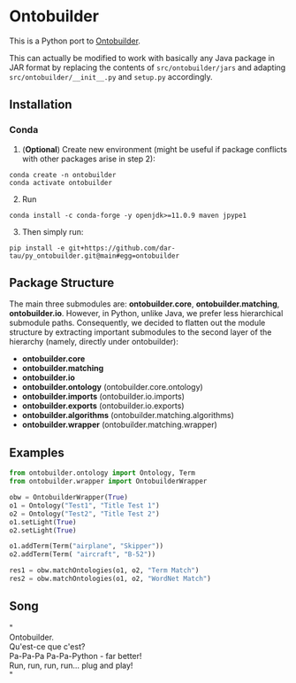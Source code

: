 # Ontobuilder

This is a Python port to [Ontobuilder](https://github.com/shraga89/ontobuilderDev).

This can actually be modified to work with basically any Java package in JAR format by replacing the contents of `src/ontobuilder/jars` and adapting `src/ontobuilder/__init__.py` and `setup.py` accordingly. 


## Installation
### Conda
1. (**Optional**) Create new environment (might be useful if package conflicts with other packages arise in step 2):
```
conda create -n ontobuilder
conda activate ontobuilder
```

2. Run
```
conda install -c conda-forge -y openjdk>=11.0.9 maven jpype1
```

3. Then simply run:
```
pip install -e git+https://github.com/dar-tau/py_ontobuilder.git@main#egg=ontobuilder
```

## Package Structure
The main three submodules are: **ontobuilder.core**, **ontobuilder.matching**, **ontobuilder.io**. However, in Python, unlike Java, we prefer less hierarchical submodule paths. 
Consequently, we decided to flatten out the module structure by extracting important submodules to the second layer of the hierarchy (namely, directly under ontobuilder):
* **ontobuilder.core**
* **ontobuilder.matching**
* **ontobuilder.io**
* **ontobuilder.ontology** (ontobuilder.core.ontology)
* **ontobuilder.imports** (ontobuilder.io.imports)
* **ontobuilder.exports** (ontobuilder.io.exports)
* **ontobuilder.algorithms** (ontobuilder.matching.algorithms)
* **ontobuilder.wrapper** (ontobuilder.matching.wrapper)

## Examples
```python
from ontobuilder.ontology import Ontology, Term
from ontobuilder.wrapper import OntobuilderWrapper

obw = OntobuilderWrapper(True)
o1 = Ontology("Test1", "Title Test 1")
o2 = Ontology("Test2", "Title Test 2")
o1.setLight(True)
o2.setLight(True)

o1.addTerm(Term("airplane", "Skipper"))
o2.addTerm(Term( "aircraft", "B-52"))

res1 = obw.matchOntologies(o1, o2, "Term Match")
res2 = obw.matchOntologies(o1, o2, "WordNet Match")
```

## Song
"  
Ontobuilder.  
Qu'est-ce que c'est?  
Pa-Pa-Pa Pa-Pa-Python - far better!  
Run, run, run, run... plug and play!  
"
